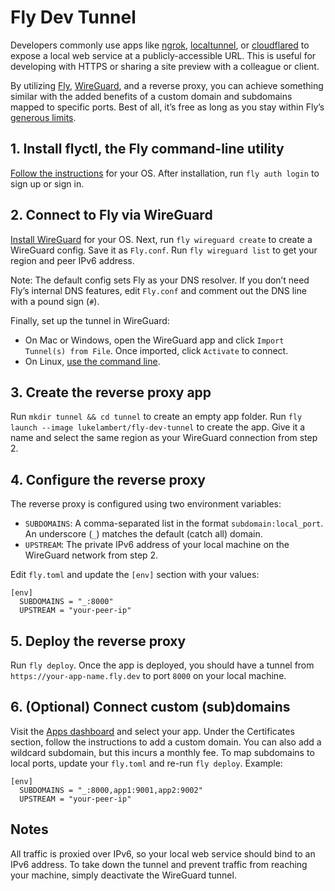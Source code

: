 # Fly Dev Tunnel

Developers commonly use apps like [ngrok](https://ngrok.com), [localtunnel](https://localtunnel.github.io/www/), or [cloudflared](https://github.com/cloudflare/cloudflared) to expose a local web service at a publicly-accessible URL. This is useful  for developing with HTTPS or sharing a site preview with a colleague or client.

By utilizing [Fly](https://fly.io), [WireGuard](https://www.wireguard.com), and a reverse proxy, you can achieve something similar with the added benefits of a custom domain and subdomains mapped to specific ports. Best of all, it’s free as long as you stay within Fly’s [generous limits](https://fly.io/docs/about/pricing/).

## 1. Install flyctl, the Fly command-line utility

[Follow the instructions](https://fly.io/docs/flyctl/installing/) for your OS. After installation, run `fly auth login` to sign up or sign in.

## 2. Connect to Fly via WireGuard

[Install WireGuard](https://www.wireguard.com/install/) for your OS. Next, run `fly wireguard create` to create a WireGuard config. Save it as `Fly.conf`. Run `fly wireguard list` to get your region and peer IPv6 address.

Note: The default config sets Fly as your DNS resolver. If you don’t need Fly’s internal DNS features, edit `Fly.conf` and comment out the DNS line with a pound sign (`#`).

Finally, set up the tunnel in WireGuard:
- On Mac or Windows, open the WireGuard app and click `Import Tunnel(s) from File`. Once imported, click `Activate` to connect.
- On Linux, [use the command line](https://fly.io/docs/reference/private-networking/#ubuntu-linux).

## 3. Create the reverse proxy app

Run `mkdir tunnel && cd tunnel` to create an empty app folder. Run `fly launch --image lukelambert/fly-dev-tunnel` to create the app. Give it a name and select the same region as your WireGuard connection from step 2.

## 4. Configure the reverse proxy

The reverse proxy is configured using two environment variables:

- `SUBDOMAINS`: A comma-separated list in the format `subdomain:local_port`. An underscore (`_`) matches the default (catch all) domain.
- `UPSTREAM`: The private IPv6 address of your local machine on the WireGuard network from step 2.

Edit `fly.toml` and update the `[env]` section with your values:

```
[env]
  SUBDOMAINS = "_:8000"
  UPSTREAM = "your-peer-ip"
```

## 5. Deploy the reverse proxy

Run `fly deploy`. Once the app is deployed, you should have a tunnel from `https://your-app-name.fly.dev` to port `8000` on your local machine.


## 6. (Optional) Connect custom (sub)domains

Visit the [Apps dashboard](https://fly.io/apps/) and select your app. Under the Certificates section, follow the instructions to add a custom domain. You can also add a wildcard subdomain, but this incurs a monthly fee. To map subdomains to local ports, update your `fly.toml` and re-run `fly deploy`. Example:

```
[env]
  SUBDOMAINS = "_:8000,app1:9001,app2:9002"
  UPSTREAM = "your-peer-ip"
```

## Notes

All traffic is proxied over IPv6, so your local web service should bind to an IPv6 address. To take down the tunnel and prevent traffic from reaching your machine, simply deactivate the WireGuard tunnel.
